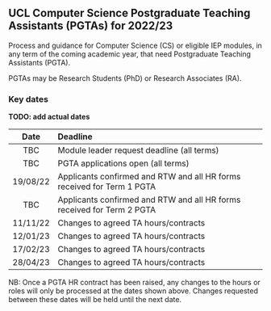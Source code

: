 ## UCL Computer Science Postgraduate Teaching Assistants (PGTAs) for 2022/23

Process and guidance for Computer Science (CS) or eligible IEP modules, in any term of the coming academic year, that
need Postgraduate Teaching Assistants (PGTA).

PGTAs may be Research Students (PhD) or Research Associates (RA).

### Key dates 
**TODO: add actual dates**

|   Date   | Deadline                                                               |
|:--------:|:-----------------------------------------------------------------------| 
|   TBC    | Module leader request deadline (all terms)                             |
|   TBC    | PGTA applications open (all terms)                                     |
| 19/08/22 | Applicants confirmed and RTW and all HR forms received for Term 1 PGTA |
|   TBC    | Applicants confirmed and RTW and all HR forms received for Term 2 PGTA |
| 11/11/22 | Changes to agreed TA hours/contracts                                   |
| 12/01/23 | Changes to agreed TA hours/contracts                                   |
| 17/02/23 | Changes to agreed TA hours/contracts                                   |
| 28/04/23 | Changes to agreed TA hours/contracts                                   |

NB: Once a PGTA HR contract has been raised, any changes to the hours or roles will only be processed at the dates shown
above. Changes requested between these dates will be held until the next date.
